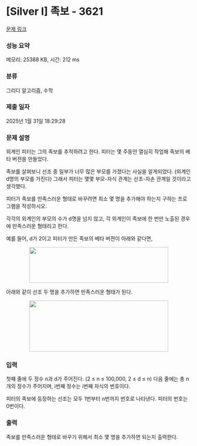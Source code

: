 # [Silver I] 족보 - 3621 

[문제 링크](https://www.acmicpc.net/problem/3621) 

### 성능 요약

메모리: 25388 KB, 시간: 212 ms

### 분류

그리디 알고리즘, 수학

### 제출 일자

2025년 1월 31일 18:29:28

### 문제 설명

<p>외계인 피터는 그의 족보를 추적하려고 한다. 피터는 몇 주동안 열심히 작업해 족보의 베타 버젼을 만들었다.</p>

<p>족보를 살펴보니 선조 중 일부가 너무 많은 부모를 가졌다는 사실을 알게되었다. (외계인 d명의 부모를 가진다) 그래서 피터는 몇몇 부모-자식 관계는 선조-자손 관계일 것이라고 생각했다.</p>

<p>피터가 족보를 만족스러운 형태로 바꾸려면 최소 몇 명을 추가해야 하는지 구하는 프로그램을 작성하시오.</p>

<p>각각의 외계인의 부모의 수가 d명을 넘지 않고, 각 외계인이 족보에 한 번만 노출된 경우에 만족스러운 형태라고 한다.</p>

<p>예를 들어, d가 2이고 피터가 만든 족보의 베타 버젼이 아래와 같다면,</p>

<p style="text-align: center;"><img alt="" src="https://upload.acmicpc.net/16ddd152-b824-45e9-ae72-b37668387821/-/preview/" style="width: 379px; height: 97px;"></p>

<p>아래와 같이 선조 두 명을 추가하면 만족스러운 형태가 된다.</p>

<p style="text-align: center;"><img alt="" src="https://upload.acmicpc.net/a632898a-57c0-4e41-953a-d7ac152ae85a/-/preview/" style="width: 379px; height: 139px;"></p>

### 입력 

 <p>첫째 줄에 두 정수 n과 d가 주어진다. (2 ≤ n ≤ 100,000, 2 ≤ d ≤ n) 다음 줄에는 총 n개의 정수가 주어지며, i번째 정수는 i번째 자식의 번호이다.</p>

<p>피터의 족보에 등장하는 선조는 모두 1번부터 n번까지 번호로 나타낸다. 피터의 번호는 0번이다.</p>

### 출력 

 <p>족보를 만족스러운 형태로 바꾸기 위해서 최소 몇 명을 추가하면 되는지 출력한다.</p>

